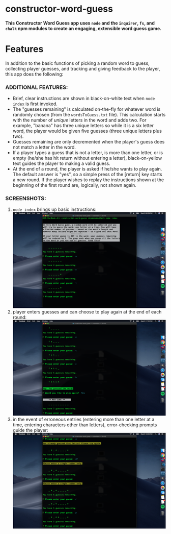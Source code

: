 # constructor-word-guess

**This Constructor Word Guess app uses `node` and the `inquirer`, `fs`, and `chalk` npm modules to create an engaging, extensible word guess game.**

# Features
In addition to the basic functions of picking a random word to guess, collecting player guesses, and tracking and giving feedback to the player, this app does the following:

### ADDITIONAL FEATURES:
* Brief, clear instructions are shown in black-on-white text when `node index` is first invoked.
* The "guesses remaining" is calculated on-the-fly for whatever word is randomly chosen (from the `wordsToGuess.txt` file). This calculation starts with the number of *unique* letters in the word and adds two. For example, "banana" has three unique letters so while it is a six letter word, the player would be given five guesses (three unique letters plus two).
* Guesses remaining are only decremented when the player's guess does not match a letter in the word.
* If a player types a guess that is not a letter, is more than one letter, or is empty (he/she has hit return without entering a letter), black-on-yellow text guides the player to making a valid guess.
* At the end of a round, the player is asked if he/she wants to play again. The default answer is "yes", so a simple press of the [return] key starts a new round. If the player wishes to replay the instructions shown at the beginning of the first round are, logically, not shown again.

### SCREENSHOTS:
1. `node index` brings up basic instructions:
![basic instructions](screenshots/1.constructor-word-guess.png)
2. player enters guesses and can choose to play again at the end of each round:
![entering guesses, play again](screenshots/2.entering-guesses-and-play-again.png)
3. in the event of erroneous entries (entering more than one letter at a time, entering characters other than letters), error-checking prompts guide the player:
![error checking](screenshots/3.error-checking.png)